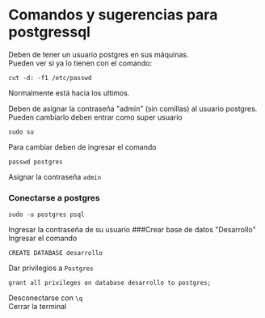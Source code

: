 # Comandos y sugerencias para postgressql

Deben de tener un usuario postgres en sus máquinas.  
Pueden ver si ya lo tienen con el comando:
```
cut -d: -f1 /etc/passwd
```
Normalmente está hacia los ultimos.  

Deben de asignar la contraseña "admin" (sin comillas) al usuario postgres.  
Pueden cambiarlo deben entrar como super usuario
```
sudo su
```
Para cambiar deben de ingresar el comando
```
passwd postgres
```
Asignar la contraseña ``` admin ```  

### Conectarse a postgres
```
sudo -u postgres psql
```
Ingresar la contraseña de su usuario
###Crear base de datos "Desarrollo"  
Ingresar el comando  
````
CREATE DATABASE desarrollo
````
Dar privilegios a ```Postgres```  
````
grant all privileges on database desarrollo to postgres;
````
Desconectarse con ```\q```  
Cerrar la terminal
